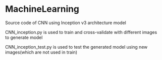# MachineLearning

Source code of CNN using Inception v3 architecture model

CNN_inception.py is used to train and cross-validate with different images to generate model

CNN_inception_test.py is used to test the generated model using new images(which are not used in train)
